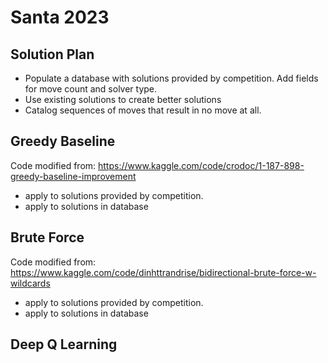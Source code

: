 # Santa 2023

## Solution Plan
* Populate a database with solutions provided by competition. Add fields for move count and solver type.
* Use existing solutions to create better solutions
* Catalog sequences of moves that result in no move at all.

## Greedy Baseline
Code modified from: https://www.kaggle.com/code/crodoc/1-187-898-greedy-baseline-improvement
* apply to solutions provided by competition.
* apply to solutions in database

## Brute Force
Code modified from: https://www.kaggle.com/code/dinhttrandrise/bidirectional-brute-force-w-wildcards
* apply to solutions provided by competition.
* apply to solutions in database

## Deep Q Learning
